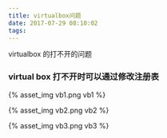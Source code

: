 ```yaml
---
title: virtualbox问题
date: 2017-07-29 08:10:02
tags:
---
```


virtualbox 的打不开的问题

<!-- more -->

### virtual box 打不开时可以通过修改注册表

{% asset_img vb1.png vb1 %}



{% asset_img vb2.png vb2 %}



{% asset_img vb3.png vb3 %}